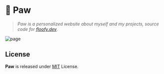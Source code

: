 # 🐾 Paw

> _Paw is a personalized website about myself and my projects, source code for [floofy.dev](https://floofy.dev)_.

![page](https://i-am.floof.gay/images/2b09fc01.png)

## License

**Paw** is released under [MIT](/LICENSE) License.
